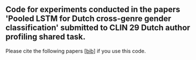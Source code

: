 ## Code for experiments conducted in the papers 'Pooled LSTM for Dutch cross-genre gender classification' submitted to CLIN 29 Dutch author profiling shared task. ##

Please cite the following papers [[bib](https://github.com/matejMartinc/CLIN29/bibtex.js)] if you use this code.

